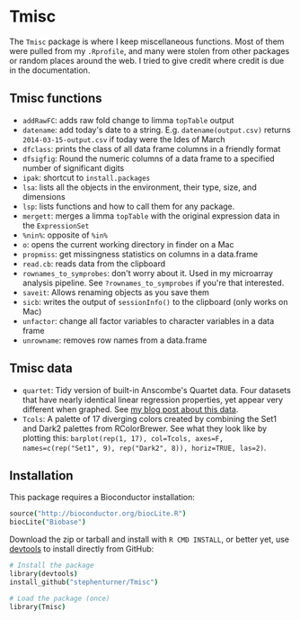 # Tmisc

The `Tmisc` package is where I keep miscellaneous functions. Most of them were pulled from my `.Rprofile`, and many were stolen from other packages or random places around the web. I tried to give credit where credit is due in the documentation.

## Tmisc functions

* `addRawFC`: adds raw fold change to limma `topTable` output
* `datename`: add today's date to a string. E.g. `datename(output.csv)` returns `2014-03-15-output.csv` if today were the Ides of March
* `dfclass`: prints the class of all data frame columns in a friendly format
* `dfsigfig`: Round the numeric columns of a data frame to a specified number of significant digits
* `ipak`: shortcut to `install.packages`
* `lsa`: lists all the objects in the environment, their type, size, and dimensions
* `lsp`: lists functions and how to call them for any package.
* `mergett`: merges a limma `topTable` with the original expression data in the `ExpressionSet`
* `%nin%`: opposite of `%in%`
* `o`: opens the current working directory in finder on a Mac
* `propmiss`: get missingness statistics on columns in a data.frame
* `read.cb`: reads data from the clipboard
* `rownames_to_symprobes`: don't worry about it. Used in my microarray analysis pipeline. See `?rownames_to_symprobes` if you're that interested.
* `saveit`: Allows renaming objects as you save them
* `sicb`: writes the output of `sessionInfo()` to the clipboard (only works on Mac)
* `unfactor`: change all factor variables to character variables in a data frame
* `unrowname`: removes row names from a data.frame

## Tmisc data

* `quartet`: Tidy version of built-in Anscombe's Quartet data. Four datasets that have nearly identical linear regression properties, yet appear very different when graphed. See [my blog post about this data](http://www.gettinggeneticsdone.com/2015/02/using-and-abusing-data-visualization.html).
* `Tcols`: A palette of 17 diverging colors created by combining the Set1 and Dark2 palettes from RColorBrewer. See what they look like by plotting this: `barplot(rep(1, 17), col=Tcols, axes=F, names=c(rep("Set1", 9), rep("Dark2", 8)), horiz=TRUE, las=2)`.

## Installation

This package requires a Bioconductor installation:

```coffee
source("http://bioconductor.org/biocLite.R")
biocLite("Biobase")
```

Download the zip or tarball and install with `R CMD INSTALL`, or better yet, use [devtools](https://github.com/hadley/devtools) to install directly from GitHub:

```coffee
# Install the package
library(devtools)
install_github("stephenturner/Tmisc")

# Load the package (once)
library(Tmisc)
```
